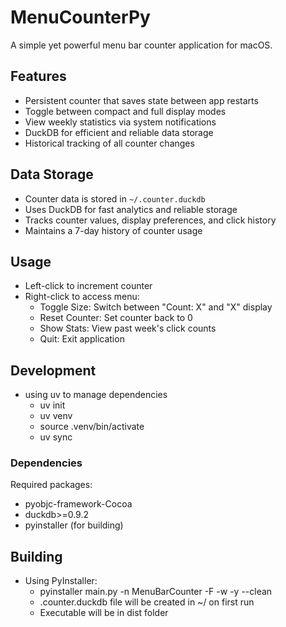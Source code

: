 # MenuCounterPy

A simple yet powerful menu bar counter application for macOS.

## Features
- Persistent counter that saves state between app restarts
- Toggle between compact and full display modes
- View weekly statistics via system notifications
- DuckDB for efficient and reliable data storage
- Historical tracking of all counter changes

## Data Storage
- Counter data is stored in `~/.counter.duckdb`
- Uses DuckDB for fast analytics and reliable storage
- Tracks counter values, display preferences, and click history
- Maintains a 7-day history of counter usage

## Usage
- Left-click to increment counter
- Right-click to access menu:
  - Toggle Size: Switch between "Count: X" and "X" display
  - Reset Counter: Set counter back to 0
  - Show Stats: View past week's click counts
  - Quit: Exit application

## Development
- using uv to manage dependencies
  - uv init 
  - uv venv
  - source .venv/bin/activate
  - uv sync

### Dependencies
Required packages:
- pyobjc-framework-Cocoa
- duckdb>=0.9.2
- pyinstaller (for building)

## Building
- Using PyInstaller:
  - pyinstaller main.py -n MenuBarCounter -F -w -y --clean   
  - .counter.duckdb file will be created in ~/ on first run
  - Executable will be in dist folder